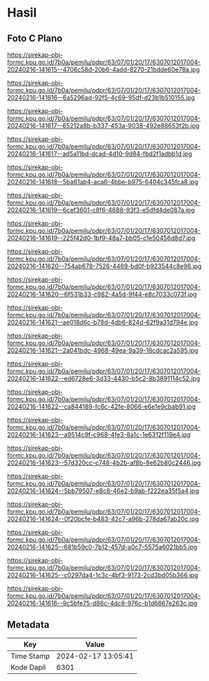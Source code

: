 # Hasil

## Foto C Plano

https://sirekap-obj-formc.kpu.go.id/7b0a/pemilu/pdpr/63/07/01/20/17/6307012017004-20240216-141615--4706c58d-20b6-4add-8270-21bdde60e78a.jpg

https://sirekap-obj-formc.kpu.go.id/7b0a/pemilu/pdpr/63/07/01/20/17/6307012017004-20240216-141616--6a5296ad-92f5-4c69-95df-d23b1b510155.jpg

https://sirekap-obj-formc.kpu.go.id/7b0a/pemilu/pdpr/63/07/01/20/17/6307012017004-20240216-141617--65212a8b-b337-453a-9038-492e88653f2b.jpg

https://sirekap-obj-formc.kpu.go.id/7b0a/pemilu/pdpr/63/07/01/20/17/6307012017004-20240216-141617--ad5a11bd-dcad-4d10-9d84-fbd2f1adbb1d.jpg

https://sirekap-obj-formc.kpu.go.id/7b0a/pemilu/pdpr/63/07/01/20/17/6307012017004-20240216-141618--5ba61ab4-aca6-4bbe-b975-6404c345fca8.jpg

https://sirekap-obj-formc.kpu.go.id/7b0a/pemilu/pdpr/63/07/01/20/17/6307012017004-20240216-141619--6cef3601-c8f6-4688-93f3-e5dfd4de087a.jpg

https://sirekap-obj-formc.kpu.go.id/7b0a/pemilu/pdpr/63/07/01/20/17/6307012017004-20240216-141619--225f42d0-1bf9-48a7-bb05-c1e50456d8d7.jpg

https://sirekap-obj-formc.kpu.go.id/7b0a/pemilu/pdpr/63/07/01/20/17/6307012017004-20240216-141620--754ab678-7526-4469-bd0f-b923544c8e96.jpg

https://sirekap-obj-formc.kpu.go.id/7b0a/pemilu/pdpr/63/07/01/20/17/6307012017004-20240216-141620--6f531b33-c982-4a5d-9f44-e8c7033c073f.jpg

https://sirekap-obj-formc.kpu.go.id/7b0a/pemilu/pdpr/63/07/01/20/17/6307012017004-20240216-141621--ae018d6c-b78d-4db6-824d-62f9a31d794e.jpg

https://sirekap-obj-formc.kpu.go.id/7b0a/pemilu/pdpr/63/07/01/20/17/6307012017004-20240216-141621--2a041bdc-4968-49ea-9a39-18cdcac2a595.jpg

https://sirekap-obj-formc.kpu.go.id/7b0a/pemilu/pdpr/63/07/01/20/17/6307012017004-20240216-141622--ed6728e6-3d33-4430-b5c2-8b3891114c52.jpg

https://sirekap-obj-formc.kpu.go.id/7b0a/pemilu/pdpr/63/07/01/20/17/6307012017004-20240216-141622--ca844189-fc6c-42fe-8066-e6e1e9cbab91.jpg

https://sirekap-obj-formc.kpu.go.id/7b0a/pemilu/pdpr/63/07/01/20/17/6307012017004-20240216-141623--a9514c9f-c968-4fe3-8a1c-1e6312f119e4.jpg

https://sirekap-obj-formc.kpu.go.id/7b0a/pemilu/pdpr/63/07/01/20/17/6307012017004-20240216-141623--57d320cc-c748-4b2b-af8b-8e62b80c2446.jpg

https://sirekap-obj-formc.kpu.go.id/7b0a/pemilu/pdpr/63/07/01/20/17/6307012017004-20240216-141624--5bb79507-e8c8-46e2-b9ab-f222ea35f5a4.jpg

https://sirekap-obj-formc.kpu.go.id/7b0a/pemilu/pdpr/63/07/01/20/17/6307012017004-20240216-141624--0f20bcfe-b483-42c7-a96b-278da67ab20c.jpg

https://sirekap-obj-formc.kpu.go.id/7b0a/pemilu/pdpr/63/07/01/20/17/6307012017004-20240216-141625--681b59c0-7b12-457d-a0c7-5575a6021bb5.jpg

https://sirekap-obj-formc.kpu.go.id/7b0a/pemilu/pdpr/63/07/01/20/17/6307012017004-20240216-141625--c0297da4-1c3c-4bf3-9173-2cd3bd05b366.jpg

https://sirekap-obj-formc.kpu.go.id/7b0a/pemilu/pdpr/63/07/01/20/17/6307012017004-20240216-141616--9c5bfe75-d86c-4dc8-976c-b1d6667e263c.jpg


## Metadata

| Key        | Value               |
| ---------- | ------------------- |
| Time Stamp | 2024-02-17 13:05:41 |
| Kode Dapil | 6301                |




